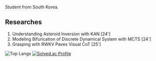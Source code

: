 Student from South Korea.

## Researches
1. Understanding Asteroid Inversion with KAN [24']
2. Modeling Bifurication of Discrete Dynamical System with MCTS [24']
3. Grasping with RWKV Paves Visual CoT [25']

![Top Langs](https://github-readme-stats.vercel.app/api/top-langs/?username=eIixirDev)
[![Solved.ac Profile](http://mazassumnida.wtf/api/v2/generate_badge?boj=bllacovvqso)](https://solved.ac/bllacovvqso/)
